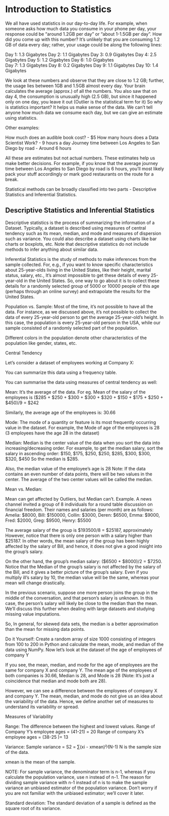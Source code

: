 # Introduction to Statistics

We all have used statistics in our day-to-day life. For example, when someone asks how much data you consume in your phone per day, your response could be “around 1.2GB per day” or “about 1-1.5GB per day”. How did you come up with this number? It’s unlikely that you are consuming 1.2 GB of data every day; rather, your usage could be along the following lines:

Day 1: 1.3 Gigabytes
Day 2: 1.1 Gigabytes
Day 3: 0.9 Gigabytes
Day 4: 2.5 Gigabytes
Day 5: 1.2 Gigabytes
Day 6: 1.0 Gigabytes    
Day 7: 1.3 Gigabytes
Day 8: 0.2 Gigabytes
Day 9: 1.1 Gigabytes
Day 10: 1.4 Gigabytes


We look at these numbers and observe that they are close to 1.2 GB; further, the usage lies between 1GB and 1.5GB almost every day. Your brain calculates the average (approx.) of all the numbers. You also saw that on day 4, the consumption is unusually high (2.5 GB), but since it happened only on one day, you leave it out (Outlier is the statistical term for it) 
So why is statistics important? It helps us make sense of the data. We can’t tell anyone how much data we consume each day, but we can give an estimate using statistics.  

Other examples:

How much does an audible book cost? - $5 
How many hours does a Data Scientist Work? - 9 hours a day 
Journey time between Los Angeles to San Diego by road - Around 6 hours

All these are estimates but not actual numbers. These estimates help us make better decisions. For example, if you know that the average journey time between Los Angeles to San Diego by road is 6 hours, you’ll most likely pack your stuff accordingly or mark good restaurants on the route for a break.

Statistical methods can be broadly classified into two parts - Descriptive Statistics and Inferential Statistics.


## Descriptive Statistics and Inferential Statistics

Descriptive statistics is the process of summarizing the information of a Dataset. Typically, a dataset is described using measures of central tendency such as its mean, median, and mode and measures of dispersion such as variance. You could also describe a dataset using charts like bar charts or boxplots, etc. Note that descriptive statistics do not include methods to infer anything about similar data. 


Inferential Statistics is the study of methods to make inferences from the sample collected. For, e.g., if you want to know specific characteristics about 25-year-olds living in the United States, like their height, marital status, salary, etc., It’s almost impossible to get these details of every 25-year-old in the United States. So, one way to go about it is to collect these details for a randomly selected group of 5000 or 10000 people of this age (perhaps through an online survey) and extrapolate the results for the United States.


Population vs. Sample:
Most of the time, it’s not possible to have all the data. For instance, as we discussed above, it’s not possible to collect the data of every 25-year-old person to get the average 25-year-old’s height. In this case, the population is every 25-year-old person in the USA, while our sample consisted of a randomly selected part of the population. 




Different colors in the population denote other characteristics of the population like gender, states, etc. 

Central Tendency

Let’s consider a dataset of employees working at Company X:



You can summarize this data using a frequency table.




You can summarise the data using measures of central tendency as well:



Mean: It’s the average of the data. For eg. Mean of the salary of the employees is 
($285 + $250 + $300 + $300 + $320 + $150 + $175 + $250 + $450)/9
= $242 

Similarly, the average age of the employees is: 30.66

Mode: The mode of a quantity or feature is its most frequently occurring value in the dataset. For example, the Mode of age of the employees is 28 (3 employees have the age 28 in the dataset)

Median: Median is the center value of the data when you sort the data into increasing/decreasing order. For example, to get the median salary, sort the salary in ascending order: $150, $175, $250, $250, $285, $300, $300, $320, $450
So the median is $285.

Also, the median value of the employee’s age is 28 
Note: If the data contains an even number of data points, there will be two values in the center. The average of the two center values will be called the median. 

Mean vs. Median:

Mean can get affected by Outliers, but Median can’t.
Example. A news channel invited a group of 8 individuals for a round table discussion on financial freedom. Their names and salaries (per month) are as follows: Amelia: $8000, Bill: $150000, Collin: $3000, Deren: $6500, Emma: $9000, Fred: $2000, Greg: $9500, Henry: $5500 


The average salary of the group is $193500/8 = $25187, approximately
However, notice that there is only one person with a salary higher than $25187. In other words, the mean salary of the group has been highly affected by the salary of Bill, and hence, it does not give a good insight into the group’s salary. 

On the other hand, the group’s median salary: ($6500 + $8000)/2 = $7250. 
Notice that the Median of the group’s salary is not affected by the salary of the Bill, and it gives a better picture of the group’s salary. Even if you multiply ill’s salary by 10, the median value will be the same, whereas your mean will change drastically.

In the previous scenario, suppose one more person joins the group in the middle of the conversation, and that person’s salary is unknown. In this case, the person’s salary will likely be close to the median than the mean. We’ll discuss this further when dealing with large datasets and studying missing value imputations.

  So, In general, for skewed data sets, the median is a better approximation than the mean for missing data points.

Do it Yourself: Create a random array of size 1000 consisting of integers from 100 to 200 in Python and calculate the mean, mode, and median of the data using NumPy.
Now let’s look at the dataset of the age of employees of company Y



If you see, the mean, median, and mode for the age of employees are the same for company X and company Y. The mean age of the employees of both companies is 30.66, Median is 28, and Mode is 28 (Note: It’s just a coincidence that median and mode both are 28).

However, we can see a difference between the employees of company X and company Y. The mean, median, and mode do not give us an idea about the variability of the data. Hence, we define another set of measures to understand its variability or spread.

Measures of Variability

Range: The difference between the highest and lowest values. 
Range of Company Y’s employee ages = (41-21) = 20 
Range of company X’s employee ages = (38-25 )= 13 

Variance: 
Sample variance = S2 = ∑(xi - x​​mean)²∕(N-1) 
N is the sample size of the data.

xmean is the mean of the sample. 

NOTE: For sample variance, the denominator term is n-1, whereas if you calculate the population variance, use n instead of n-1. The reason for dividing sample variance with n-1 instead of n is to make the sample variance an unbiased estimator of the population variance. Don’t worry if you are not familiar with the unbiased estimator; we’ll cover it later.

Standard deviation: The standard deviation of a sample is defined as the square root of its variance. 


